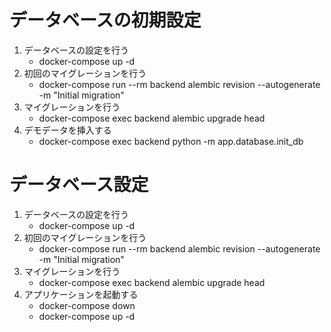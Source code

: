 # データベースの初期設定

1. データベースの設定を行う
    - docker-compose up -d
2. 初回のマイグレーションを行う
    - docker-compose run --rm backend alembic revision --autogenerate -m "Initial migration"    
3. マイグレーションを行う
    - docker-compose exec backend alembic upgrade head
4. デモデータを挿入する
    - docker-compose exec backend python -m app.database.init_db


# データベース設定

1. データベースの設定を行う
    - docker-compose up -d
2. 初回のマイグレーションを行う
    - docker-compose run --rm backend alembic revision --autogenerate -m "Initial migration"   
2. マイグレーションを行う
    - docker-compose exec backend alembic upgrade head
4. アプリケーションを起動する
    - docker-compose down
    - docker-compose up -d

